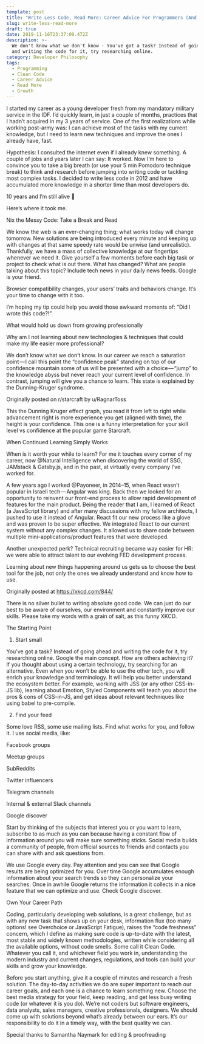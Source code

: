 ```yaml
---
template: post
title: "Write Less Code, Read More: Career Advice For Programmers (And Everyone\_Else)"
slug: write-less-read-more
draft: true
date: 2019-11-16T23:37:09.472Z
description: >-
  We don't know what we don't know - You've got a task? Instead of going ahead
  and writing the code for it, try researching online.
category: Developer Philosophy
tags:
  - Programming
  - Clean Code
  - Career Advice
  - Read More
  - Growth
---
```

I started my career as a young developer fresh from my mandatory military service in the IDF. I’d quickly learn, in just a couple of months, practices that I hadn’t acquired in my 3 years of service. One of the first realizations while working post-army was: I can achieve most of the tasks with my current knowledge, but I need to learn new techniques and improve the ones I already have, fast.

Hypothesis: I consulted the internet even if I already knew something. A couple of jobs and years later I can say: It worked. Now I’m here to convince you to take a big breath (or use your 5 min Pomodoro technique break) to think and research before jumping into writing code or tackling most complex tasks. I decided to write less code in 2012 and have accumulated more knowledge in a shorter time than most developers do.

10 years and I’m still alive 🙌

Here’s where it took me.

Nix the Messy Code: Take a Break and Read

We know the web is an ever-changing thing; what works today will change tomorrow. New solutions are being introduced every minute and keeping up with changes at that same speedy rate would be unwise (and unrealistic). Thankfully, we have a mass of collective knowledge at our fingertips whenever we need it. Give yourself a few moments before each big task or project to check what is out there. What has changed? What are people talking about this topic? Include tech news in your daily news feeds. Google is your friend.

Browser compatibility changes, your users’ traits and behaviors change. It’s your time to change with it too.

I’m hoping my tip could help you avoid those awkward moments of: “Did I wrote this code?!”

What would hold us down from growing professionally

Why am I not learning about new technologies & techniques that could make my life easier more professional?

We don’t know what we don’t know. In our career we reach a saturation point — I call this point the “confidence peak” standing on top of our confidence mountain some of us will be presented with a choice — “jump” to the knowledge abyss but never reach your current level of confidence. In contrast, jumping will give you a chance to learn. This state is explained by the Dunning-Kruger syndrome.

Originally posted on r/starcraft by u/RagnarToss



This the Dunning Kruger effect graph, you read it from left to right while advancement right is more experience you get (aligned with time), the height is your confidence. This one is a funny interpretation for your skill level vs confidence at the popular game Starcraft.



When Continued Learning Simply Works

When is it worth your while to learn? For me it touches every corner of my career, now @Natural Intelligence when discovering the world of SSG, JAMstack & Gatsby.js, and in the past, at virtually every company I’ve worked for.

A few years ago I worked @Payoneer, in 2014–15, when React wasn’t popular in Israeli tech — Angular was king. Back then we looked for an opportunity to reinvent our front-end process to allow rapid development of features for the main product. Being the reader that I am, I learned of React (a JavaScript library) and after many discussions with my fellow architects, I pushed to use it instead of Angular. React fit our new process like a glove and was proven to be super effective. We integrated React to our current system without any complex changes. It allowed us to share code between multiple mini-applications/product features that were developed.

Another unexpected perk? Technical recruiting became way easier for HR: we were able to attract talent to our evolving FED development process.

Learning about new things happening around us gets us to choose the best tool for the job, not only the ones we already understand and know how to use.

Originally posted at https://xkcd.com/844/

There is no silver bullet to writing absolute good code. We can just do our best to be aware of ourselves, our environment and constantly improve our skills. Please take my words with a grain of salt, as this funny XKCD.

The Starting Point

1. Start small

You’ve got a task? Instead of going ahead and writing the code for it, try researching online. Google the main concept. How are others achieving it? If you thought about using a certain technology, try searching for an alternative. Even when you won’t be able to use the other tech, you will enrich your knowledge and terminology. It will help you better understand the ecosystem better. For example, working with JSS (or any other CSS-in-JS lib), learning about Emotion, Styled Components will teach you about the pros & cons of CSS-in-JS, and get ideas about relevant techniques like using babel to pre-compile.

2. Find your feed

Some love RSS, some use mailing lists. Find what works for you, and follow it. I use social media, like:

Facebook groups

Meetup groups

SubReddits

Twitter influencers

Telegram channels

Internal & external Slack channels

Google discover

Start by thinking of the subjects that interest you or you want to learn, subscribe to as much as you can because having a constant flow of information around you will make sure something sticks. Social media builds a community of people, from official sources to friends and contacts you can share with and ask questions from.

We use Google every day. Pay attention and you can see that Google results are being optimized for you. Over time Google accumulates enough information about your search trends so they can personalize your searches. Once in awhile Google returns the information it collects in a nice feature that we can optimize and use. Check Google discover.

Own Your Career Path

Coding, particularly developing web solutions, is a great challenge, but as with any new task that shows up on your desk, information flux (too many options! see Overchoice or JavaScript Fatigue), raises the “code freshness” concern, which I define as making sure code is up-to-date with the latest, most stable and widely known methodologies, written while considering all the available options, without code smells. Some call it Clean Code. Whatever you call it, and whichever field you work in, understanding the modern industry and current changes, regulations, and tools can build your skills and grow your knowledge.

Before you start anything, give it a couple of minutes and research a fresh solution. The day-to-day activities we do are super important to reach our career goals, and each one is a chance to learn something new. Choose the best media strategy for your field, keep reading, and get less busy writing code (or whatever it is you do). We’re not coders but software engineers, data analysts, sales managers, creative professionals, designers. We should come up with solutions beyond what’s already between our ears. It’s our responsibility to do it in a timely way, with the best quality we can.

Special thanks to Samantha Naymark for editing & proofreading
